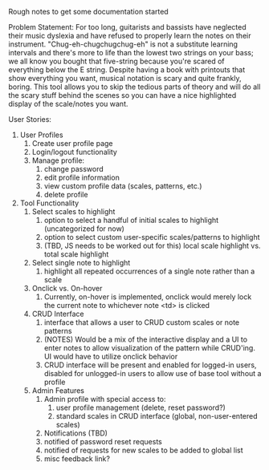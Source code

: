 Rough notes to get some documentation started

Problem Statement:
    For too long, guitarists and bassists have neglected their music dyslexia and have
    refused to properly learn the notes on their instrument. "Chug-eh-chugchugchug-eh" is not
    a substitute learning intervals and there's more to life than the lowest two strings on your bass; we all know
    you bought that five-string because you're scared of everything below the E string. Despite having a book with printouts
    that show everything you want, musical notation is scary and quite frankly, boring. This tool allows you to skip the tedious
    parts of theory and will do all the scary stuff behind the scenes so you can have a nice
    highlighted display of the scale/notes you want.


User Stories:
1. User Profiles
   1. Create user profile page
   2. Login/logout functionality
   3. Manage profile:
      1. change password
      2. edit profile information
      3. view custom profile data (scales, patterns, etc.)
      4. delete profile
2. Tool Functionality
   1. Select scales to highlight
      1. option to select a handful of initial scales to highlight (uncategorized for now)
      2. option to select custom user-specific scales/patterns to highlight
      3. (TBD, JS needs to be worked out for this) local scale highlight vs. total scale highlight
   2. Select single note to highlight
      1. highlight all repeated occurrences of a single note rather than a scale
   3. Onclick vs. On-hover
      1. Currently, on-hover is implemented, onclick would merely lock the current note to whichever note \<td> is clicked
   4. CRUD Interface
      1. interface that allows a user to CRUD custom scales or note patterns
        1. (NOTES) Would be a mix of the interactive display and a UI to enter notes to allow 
      visualization of the pattern while CRUD'ing. UI would have to utilize onclick behavior
      2. CRUD interface will be present and enabled for logged-in users, disabled for unlogged-in users to allow use of base tool without a profile
   5. Admin Features
      1. Admin profile with special access to:
         1. user profile management (delete, reset password?)
         2. standard scales in CRUD interface (global, non-user-entered scales)
      2. Notifications (TBD)
        1. notified of password reset requests
        2. notified of requests for new scales to be added to global list
        3. misc feedback link?